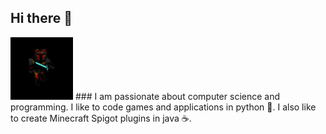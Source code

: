 ## Hi there 👋
<img src="/avatar.jpg" alt="avatar" style="height: 100px; width:100px;"/>
### I am passionate about computer science and programming. I like to code games and applications in python 🐍. I also like to create Minecraft Spigot plugins in java ☕️.

<!--
**gab4000/gab4000** is a ✨ _special_ ✨ repository because its `README.md` (this file) appears on your GitHub profile.

Here are some ideas to get you started:

- 🔭 I’m currently working on ...
- 🌱 I’m currently learning ...
- 👯 I’m looking to collaborate on ...
- 🤔 I’m looking for help with ...
- 💬 Ask me about ...
- 📫 How to reach me: ...
- 😄 Pronouns: ...
- ⚡ Fun fact: ...
-->
